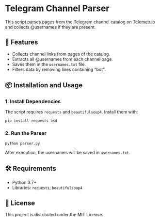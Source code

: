 # Telegram Channel Parser

This script parses pages from the Telegram channel catalog on [Telemetr.io](https://telemetr.io/) and collects @usernames if they are present.

## 🚀 Features
- Collects channel links from pages of the catalog.
- Extracts all @usernames from each channel page.
- Saves them in the `usernames.txt` file.
- Filters data by removing lines containing "bot".

## 📦 Installation and Usage

### 1. Install Dependencies
The script requires `requests` and `beautifulsoup4`. Install them with:
```sh
pip install requests bs4
```

### 2. Run the Parser
```sh
python parser.py
```

After execution, the usernames will be saved in `usernames.txt`.

## 🛠 Requirements
- Python 3.7+
- Libraries: `requests`, `beautifulsoup4`

## 📜 License
This project is distributed under the MIT License.

